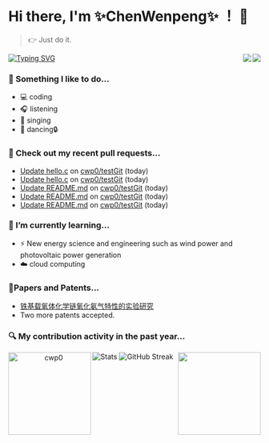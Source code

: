 # Hi there, I'm ✨ChenWenpeng✨ ！ 🤭

> 👉 Just do it.

<a href="https://github.com/cwp0/">
  <img align="right" src="https://visitor-badge.laobi.icu/badge?page_id=cwp0.cwp0&left_color=blue&right_color=gray" /> 
</a>

<a href="https://github.com/">
  <img align="center" src="https://readme-typing-svg.demolab.com?font=Fira+Code&pause=1000&width=600&lines=Feeling%20the%20World...%20%20%20%20Coding%20the%20world...&center=true&size=24" alt="Typing SVG" />
</a>

<a href="https://github.com/cwp0/">
  <img align="right" src="https://github-statistics.vercel.app/api?username=cwp0&show_icons=true&icon_color=9932cd&text_color=a8a8a8&bg_color=13161B&hide_title=false&hide_border=false" />
</a>

### 🌈 Something I like to do...
- 💻 coding
- 🎧 listening
- 🎤 singing
- 💃 dancing🔒

### 🔨 Check out my recent pull requests...

- [Update hello.c](https://github.com/cwp0/testGit/pull/6) on [cwp0/testGit](https://github.com/cwp0/testGit) (today)
- [Update hello.c](https://github.com/cwp0/testGit/pull/5) on [cwp0/testGit](https://github.com/cwp0/testGit) (today)
- [Update README.md](https://github.com/cwp0/testGit/pull/3) on [cwp0/testGit](https://github.com/cwp0/testGit) (today)
- [Update README.md](https://github.com/cwp0/testGit/pull/2) on [cwp0/testGit](https://github.com/cwp0/testGit) (today)
- [Update README.md](https://github.com/cwp0/testGit/pull/1) on [cwp0/testGit](https://github.com/cwp0/testGit) (today)

### 🌱 I’m currently learning...
- ⚡️ New energy science and engineering such as wind power and photovoltaic power generation
- ☁️ cloud computing

### 📃Papers and Patents... 
- [铁基载氧体化学链氧化氨气特性的实验研究](https://xueshu.baidu.com/usercenter/paper/show?paperid=1p7m0c40dn1a04e0491y08w09j317716&site=xueshu_se)
- Two more patents accepted.

### 🔍 My contribution activity in the past year...
<div align="center">
  <img align="left" height="165em" src="https://github-profile-summary-cards.vercel.app/api/cards/profile-details?username=cwp0&theme=onedark" alt="cwp0" align="center"/>
  <img align="right" height="165em" src="https://github-profile-summary-cards.vercel.app/api/cards/stats?username=cwp0&theme=gruvbox&show_icons=true&icon_color=9932cd&text_color=a8a8a8&bg_color=13161B&hide_title=false&hide_border=false">
</div>

![Stats](https://github-profile-summary-cards.vercel.app/api/cards/stats?username=cwp0&theme=gruvbox&show_icons=true&icon_color=9932cd&text_color=a8a8a8&bg_color=13161B&hide_title=false&hide_border=false)
![GitHub Streak](https://github-readme-streak-stats.herokuapp.com/?user=cwp0&theme=gruvbox&show_icons=true&icon_color=9932cd&text_color=a8a8a8&bg_color=13161B&hide_title=false&hide_border=false)







